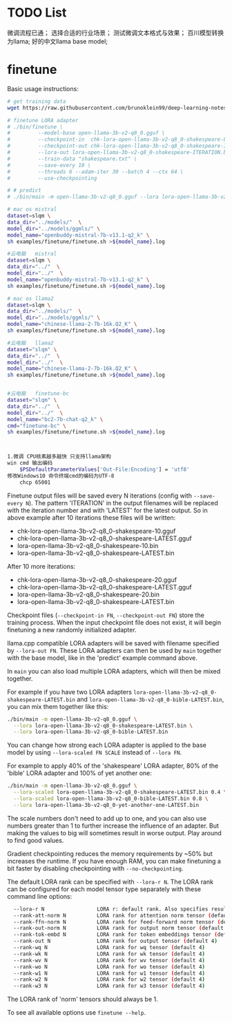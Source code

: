 # TODO List
  微调流程已通；
  选择合适的行业场景；
  测试微调文本格式与效果；
  百川模型转换为llama;
  好的中文llama base model;

# finetune

Basic usage instructions:

```bash
# get training data
wget https://raw.githubusercontent.com/brunoklein99/deep-learning-notes/master/shakespeare.txt

# finetune LORA adapter
# ./bin/finetune \
#         --model-base open-llama-3b-v2-q8_0.gguf \
#         --checkpoint-in  chk-lora-open-llama-3b-v2-q8_0-shakespeare-LATEST.gguf \
#         --checkpoint-out chk-lora-open-llama-3b-v2-q8_0-shakespeare-ITERATION.gguf \
#         --lora-out lora-open-llama-3b-v2-q8_0-shakespeare-ITERATION.bin \
#         --train-data "shakespeare.txt" \
#         --save-every 10 \
#         --threads 6 --adam-iter 30 --batch 4 --ctx 64 \
#         --use-checkpointing

# # predict
# ./bin/main -m open-llama-3b-v2-q8_0.gguf --lora lora-open-llama-3b-v2-q8_0-shakespeare-LATEST.bin

# mac os mistral
dataset=slqm \
data_dir="../models/"  \
model_dir="../models/ggmls/" \
model_name="openbuddy-mistral-7b-v13.1-q2_k" \
sh examples/finetune/finetune.sh >${model_name}.log

#云电脑   mistral
dataset=slqm \
data_dir="../"  \
model_dir="../"  \
model_name="openbuddy-mistral-7b-v13.1-q2_k" \
sh examples/finetune/finetune.sh >${model_name}.log

# mac os llama2
dataset=slqm \
data_dir="../models/"  \
model_dir="../models/ggmls/" \
model_name="chinese-llama-2-7b-16k.Q2_K" \
sh examples/finetune/finetune.sh >${model_name}.log

#云电脑   llama2
dataset="slqm" \
data_dir="../"  \
model_dir="../"  \
model_name="chinese-llama-2-7b-16k.Q2_K" \
sh examples/finetune/finetune.sh >${model_name}.log


#云电脑   finetune-bc
dataset="slqm" \
data_dir="../"  \
model_dir="../"  \
model_name="bc2-7b-chat-q2_k" \
cmd="finetune-bc" \
sh examples/finetune/finetune.sh >${model_name}.log



1.微调 CPU核素越多越快 只支持llama架构
win cmd 输出编码
    $PSDefaultParameterValues['Out-File:Encoding'] = 'utf8'
修改Windows10 命令终端cmd的编码为UTF-8
    chcp 65001

```

Finetune output files will be saved every N iterations (config with `--save-every N`).
The pattern 'ITERATION' in the output filenames will be replaced with the iteration number and with 'LATEST' for the latest output.
So in above example after 10 iterations these files will be written:
- chk-lora-open-llama-3b-v2-q8_0-shakespeare-10.gguf
- chk-lora-open-llama-3b-v2-q8_0-shakespeare-LATEST.gguf
- lora-open-llama-3b-v2-q8_0-shakespeare-10.bin
- lora-open-llama-3b-v2-q8_0-shakespeare-LATEST.bin

After 10 more iterations:
- chk-lora-open-llama-3b-v2-q8_0-shakespeare-20.gguf
- chk-lora-open-llama-3b-v2-q8_0-shakespeare-LATEST.gguf
- lora-open-llama-3b-v2-q8_0-shakespeare-20.bin
- lora-open-llama-3b-v2-q8_0-shakespeare-LATEST.bin

Checkpoint files (`--checkpoint-in FN`, `--checkpoint-out FN`) store the training process. When the input checkpoint file does not exist, it will begin finetuning a new randomly initialized adapter.

llama.cpp compatible LORA adapters will be saved with filename specified by `--lora-out FN`.
These LORA adapters can then be used by `main` together with the base model, like in the 'predict' example command above.

In `main` you can also load multiple LORA adapters, which will then be mixed together.

For example if you have two LORA adapters `lora-open-llama-3b-v2-q8_0-shakespeare-LATEST.bin` and `lora-open-llama-3b-v2-q8_0-bible-LATEST.bin`, you can mix them together like this:

```bash
./bin/main -m open-llama-3b-v2-q8_0.gguf \
  --lora lora-open-llama-3b-v2-q8_0-shakespeare-LATEST.bin \
  --lora lora-open-llama-3b-v2-q8_0-bible-LATEST.bin
```

You can change how strong each LORA adapter is applied to the base model by using `--lora-scaled FN SCALE` instead of `--lora FN`.

For example to apply 40% of the 'shakespeare' LORA adapter, 80% of the 'bible' LORA adapter and 100% of yet another one:

```bash
./bin/main -m open-llama-3b-v2-q8_0.gguf \
  --lora-scaled lora-open-llama-3b-v2-q8_0-shakespeare-LATEST.bin 0.4 \
  --lora-scaled lora-open-llama-3b-v2-q8_0-bible-LATEST.bin 0.8 \
  --lora lora-open-llama-3b-v2-q8_0-yet-another-one-LATEST.bin
```

The scale numbers don't need to add up to one, and you can also use numbers greater than 1 to further increase the influence of an adapter. But making the values to big will sometimes result in worse output. Play around to find good values.

Gradient checkpointing reduces the memory requirements by ~50% but increases the runtime.
If you have enough RAM, you can make finetuning a bit faster by disabling checkpointing with `--no-checkpointing`.

The default LORA rank can be specified with `--lora-r N`.
The LORA rank can be configured for each model tensor type separately with these command line options:

```bash
  --lora-r N                 LORA r: default rank. Also specifies resulting scaling together with lora-alpha. (default 4)
  --rank-att-norm N          LORA rank for attention norm tensor (default 1)
  --rank-ffn-norm N          LORA rank for feed-forward norm tensor (default 1)
  --rank-out-norm N          LORA rank for output norm tensor (default 1)
  --rank-tok-embd N          LORA rank for token embeddings tensor (default 4)
  --rank-out N               LORA rank for output tensor (default 4)
  --rank-wq N                LORA rank for wq tensor (default 4)
  --rank-wk N                LORA rank for wk tensor (default 4)
  --rank-wv N                LORA rank for wv tensor (default 4)
  --rank-wo N                LORA rank for wo tensor (default 4)
  --rank-w1 N                LORA rank for w1 tensor (default 4)
  --rank-w2 N                LORA rank for w2 tensor (default 4)
  --rank-w3 N                LORA rank for w3 tensor (default 4)
```

The LORA rank of 'norm' tensors should always be 1.

To see all available options use `finetune --help`.
